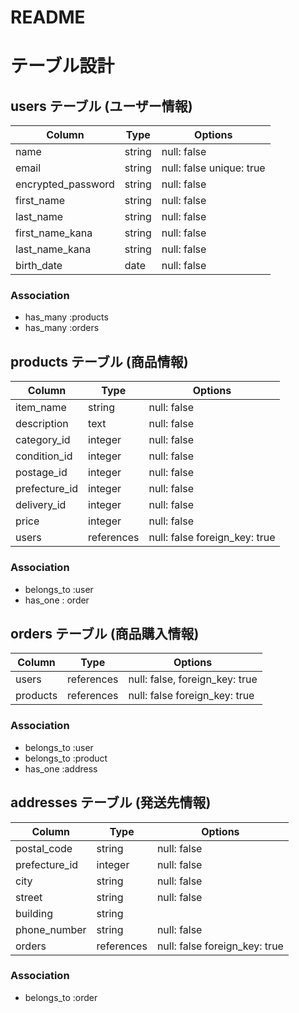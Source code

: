 # README

# テーブル設計

## users テーブル  (ユーザー情報)

| Column             | Type    | Options                      |
| ------------------ | ------- | ---------------------------- |
| name               | string  | null: false                  |ニックネーム
| email              | string  | null: false unique: true     |メールアドレス
| encrypted_password | string  | null: false                  |パスワード
| first_name         | string  | null: false                  |苗字
| last_name          | string  | null: false                  |名前
| first_name_kana    | string  | null: false                  |苗字（かな）
| last_name_kana     | string  | null: false                  |名前（かな）
| birth_date         |  date   | null: false                  |生年月日


### Association

- has_many :products
- has_many :orders


## products テーブル  (商品情報)

| Column        | Type       | Options                       |
| ------------- | ---------- | ----------------------------- |
| item_name     | string     | null: false                   |商品名
| description   |  text      | null: false                   |商品の説明
| category_id   | integer    | null: false                   |カテゴリー
| condition_id  | integer    | null: false                   |商品の状態
| postage_id    | integer    | null: false                   |配送料の負担
| prefecture_id | integer    | null: false                   |配送元の地域(都道府県)
| delivery_id   | integer    | null: false                   |発送日の目安
| price         | integer    | null: false                   |価格
| users         | references | null: false foreign_key: true |出品者のID


### Association

- belongs_to :user
- has_one : order

## orders テーブル  (商品購入情報)

| Column      | Type       | Options                        |
| ----------- | ---------- | ------------------------------ |
| users       | references | null: false, foreign_key: true |購入者のID
| products    | references | null: false  foreign_key: true |商品のID

### Association

- belongs_to :user
- belongs_to :product
- has_one :address


## addresses テーブル  (発送先情報)

| Column       | Type     | Options                       |
| ------------ | -------- | ----------------------------- |
| postal_code  | string   | null: false                   |郵便番号
| prefecture_id| integer  | null: false                   |都道府県
| city         | string   | null: false                   |市区町村
| street       | string   | null: false                   |番地
| building     | string   |                               |建物名
| phone_number | string   | null: false                   |電話番号
| orders       |references| null: false  foreign_key: true|購入情報のID

### Association

- belongs_to :order